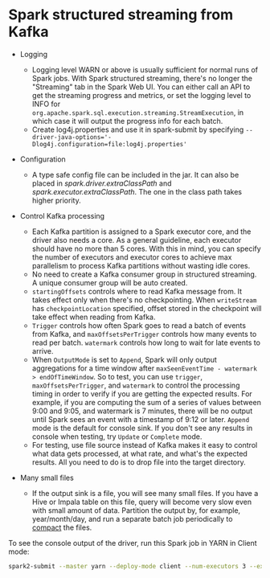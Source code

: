 # Spark structured streaming from Kafka

* Logging
  * Logging level WARN or above is usually sufficient for normal runs of Spark jobs.  With Spark structured streaming, there's no longer the "Streaming" tab in the Spark Web UI. You can either call an API to get the streaming progress and metrics, or set the logging level to INFO for `org.apache.spark.sql.execution.streaming.StreamExecution`, in which case it will output the progress info for each batch.
  * Create log4j.properties and use it in spark-submit by specifying `--driver-java-options='-Dlog4j.configuration=file:log4j.properties'`


* Configuration
  * A type safe config file can be included in the jar.  It can also be placed in _spark.driver.extraClassPath_ and _spark.executor.extraClassPath_.  The one in the class path takes higher priority.

  
* Control Kafka processing
  * Each Kafka partition is assigned to a Spark executor core, and the driver also needs a core.  As a general guideline, each executor should have no more than 5 cores.  With this in mind, you can specify the number of executors and executor cores to achieve max parallelism to process Kafka partitions without wasting idle cores. 
  * No need to create a Kafka consumer group in structured streaming.  A unique consumer group will be auto created.
  * `startingOffsets` controls where to read Kafka message from.  It takes effect only when there's no checkpointing.  When `writeStream` has `checkpointLocation` specified, offset stored in the checkpoint will take effect when reading from Kafka.
  * `Trigger` controls how often Spark goes to read a batch of events from Kafka, and `maxOffsetsPerTrigger` controls how many events to read per batch.  `watermark` controls how long to wait for late events to arrive.  
  * When `OutputMode` is set to `Append`, Spark will only output aggregations for a time window after `maxSeenEventTime - watermark > endOfTimeWindow`.  So to test, you can use `trigger`, `maxOffsetsPerTrigger`, and `watermark` to control the processing timing in order to verify if you are getting the expected results.  For example, if you are computing the sum of a series of values between 9:00 and 9:05, and watermark is 7 minutes, there will be no output until Spark sees an event with a timestamp of 9:12 or later.  `Append` mode is the default for console sink.  If you don't see any results in console when testing, try `Update` or `Complete` mode.
  * For testing, use file source instead of Kafka makes it easy to control what data gets processed, at what rate, and what's the expected results.  All you need to do is to drop file into the target directory.

* Many small files
  * If the output sink is a file, you will see many small files.  If you have a Hive or Impala table on this file, query will become very slow even with small amount of data.  Partition the output by, for example, year/month/day, and run a separate batch job periodically to [compact](/IoTKafkaSpark/3.compact) the files. 
  
To see the console output of the driver, run this Spark job in YARN in Client mode:
```bash
spark2-submit --master yarn --deploy-mode client --num-executors 3 --executor-cores 3 --jars /opt/libs/config-1.3.1.jar --class org.pliu.iot.sim.streaming ./original-sim-streaming-0.0.1.jar
```